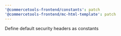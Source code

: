 ```yaml
---
'@commercetools-frontend/constants': patch
'@commercetools-frontend/mc-html-template': patch
---
```


Define default security headers as constants

